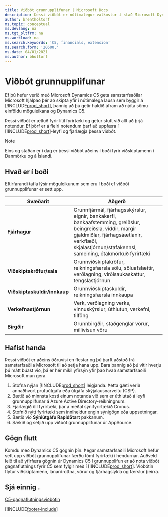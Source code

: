 ```yaml
---
title: Viðbót grunnupplifunar | Microsoft Docs
description: Þessi viðbót er nútímalegur valkostur í stað Microsoft Dynamics C5.
author: brentholtorf
ms.topic: conceptual
ms.devlang: na
ms.tgt_pltfrm: na
ms.workload: na
ms.search.keywords: 'C5, financials, extension'
ms.search.form: '20600,'
ms.date: 04/01/2021
ms.author: bholtorf
---
```


# Viðbót grunnupplifunar

Ef þú hefur verið með Microsoft Dynamics C5 geta samstarfsaðilar Microsoft hjálpað þér að skipta yfir í nútímalega lausn sem byggir á [!INCLUDE[prod_short](includes/prod_short.md)], þannig að þú getir haldið áfram að njóta sömu einföldu möguleikana og Dynamics C5.

Þessi viðbót er ætluð fyrir lítil fyrirtæki og getur stutt við allt að þrjá notendur. Ef þörf er á fleiri notendum þarf að uppfæra í [!INCLUDE[prod_short](includes/prod_short.md)]-leyfi og fjarlægja þessa viðbót.

> [!NOTE]
> Eins og staðan er í dag er þessi viðbót aðeins í boði fyrir viðskiptamenn í Danmörku og á Íslandi.

## Hvað er í boði

Eftirfarandi tafla lýsir möguleikunum sem eru í boði ef viðbót grunnupplifunar er sett upp.

|Svæðarit  |Aðgerð  |
|---------|---------|
|**Fjárhagur** |Grunnfjármál, fjárhagsskýrslur, eignir, bankakerfi, bankaafstemming, greiðslur, beingreiðsla, víddir, margir gjaldmiðlar, fjárhagsáætlanir, verkflæði, skjalastjórnun/stafakennsl, sameining, ótakmörkuð fyrirtæki|
|**Viðskiptakröfur/sala** |Grunnviðskiptakröfur, reikningsfærsla sölu, söluafslættir, verðlagning, virðisaukaskattur, tengslastjórnun |
|**Viðskiptaskuldir/innkaup** |Grunnviðskiptaskuldir, reikningsfærsla innkaupa |
|**Verkefnastjórnun** |Verk, verðlagning verks, vinnuskýrslur, úthlutun, verkefni, tilföng |
|**Birgðir** |Grunnbirgðir, staðgenglar vörur, millivísun vöru |

## Hafist handa

Þessi viðbót er aðeins öðruvísi en flestar og þú þarft aðstoð frá samstarfsaðila Microsoft til að setja hana upp. Bara þannig að þú vitir hverju þú mátt búast við, þá er hér mikil yfirsýn yfir það hvað samstarfsaðili Microsoft mun gera.

1. Stofna nýjan [!INCLUDE[prod_short](includes/prod_short.md)] leigjanda. Þetta gæti verið annaðhvort prufuútgáfa eða útgáfa skýjalausnarveitu (CSP).
2. Bætið að minnsta kosti einum notanda við sem er úthlutað á leyfi grunnupplifunar á Azure Active Directory-reikningnum.
3. Fjarlægið öll fyrirtæki, þar á meðal sýnifyrirtækið Cronus.
4. Stofnið nýtt fyrirtæki sem inniheldur engin sýnigögn eða uppsetningar.
5. Bætið við **Sýniútgáfu RapidStart** pakkanum. <!--what does the package contain?-->
6. Sækið og setjið upp viðbót grunnupplifunar úr AppSource.

## Gögn flutt

Komdu með Dynamics C5 gögnin þín. Þegar samstarfsaðili Microsoft hefur sett upp viðbót grunnupplifunar færðu tómt fyrirtæki í hendurnar. Auðveld leið til að yfirfæra gögnin úr Dynamics C5 í grunnupplifun er að nota viðbót gagnaflutnings fyrir C5 sem fylgir með í [!INCLUDE[prod_short](includes/prod_short.md)]. Viðbótin flytur viðskiptamenn, lánardrottna, vörur og fjárhagslykla og færslur þeirra.

## Sjá einnig .

[C5-gagnaflutningsviðbótin](ui-extensions-c5-data-migration.md)  

[!INCLUDE[footer-include](includes/footer-banner.md)]
